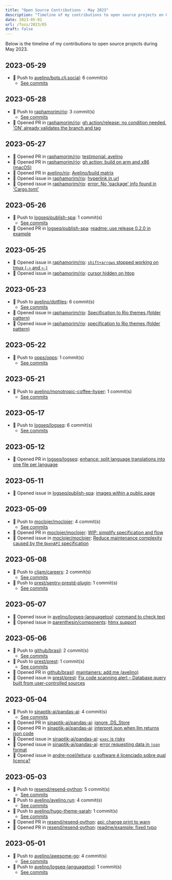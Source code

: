```yaml
---
title: "Open Source Contributions - May 2023"
description: "Timeline of my contributions to open source projects on GitHub during May 2023."
date: 2023-05-01
url: /foss/2023/05
draft: false
---
```


Below is the timeline of my contributions to open source projects during May 2023.

## 2023-05-29

- 🔨 Push to [avelino/bots.clj.social](https://github.com/avelino/bots.clj.social): 6 commit(s)
  - [See commits](https://github.com/avelino/bots.clj.social/commits?author=avelino&since=2023-05-29T00:00:00Z&until=2023-05-29T23:59:59Z)

## 2023-05-28

- 🔨 Push to [raphamorim/rio](https://github.com/raphamorim/rio): 3 commit(s)
  - [See commits](https://github.com/raphamorim/rio/commits?author=avelino&since=2023-05-28T00:00:00Z&until=2023-05-28T23:59:59Z)
- 🔀 Opened PR in [raphamorim/rio](https://github.com/raphamorim/rio): [gh action/release: no condition needed, 'ON' already validates the branch and tag](https://github.com/raphamorim/rio/pull/65)

## 2023-05-27

- 🔀 Opened PR in [raphamorim/rio](https://github.com/raphamorim/rio): [testimonial: avelino](https://github.com/raphamorim/rio/pull/61)
- 🔀 Opened PR in [raphamorim/rio](https://github.com/raphamorim/rio): [gh action: build on arm and x86 (macOS)](https://github.com/raphamorim/rio/pull/59)
- 🔀 Opened PR in [avelino/rio](https://github.com/avelino/rio): [Avelino/build matrix](https://github.com/avelino/rio/pull/1)
- 🐛 Opened issue in [raphamorim/rio](https://github.com/raphamorim/rio): [hyperlink in url](https://github.com/raphamorim/rio/issues/60)
- 🐛 Opened issue in [raphamorim/rio](https://github.com/raphamorim/rio): [error: No 'package' info found in 'Cargo.toml'](https://github.com/raphamorim/rio/issues/58)

## 2023-05-26

- 🔨 Push to [logseq/publish-spa](https://github.com/logseq/publish-spa): 1 commit(s)
  - [See commits](https://github.com/logseq/publish-spa/commits?author=avelino&since=2023-05-26T00:00:00Z&until=2023-05-26T23:59:59Z)
- 🔀 Opened PR in [logseq/publish-spa](https://github.com/logseq/publish-spa): [readme: use release 0.2.0 in example](https://github.com/logseq/publish-spa/pull/7)

## 2023-05-25

- 🐛 Opened issue in [raphamorim/rio](https://github.com/raphamorim/rio): [`shift+arrows` stopped working on tmux (`->` and `<-`)](https://github.com/raphamorim/rio/issues/53)
- 🐛 Opened issue in [raphamorim/rio](https://github.com/raphamorim/rio): [cursor hidden on htop](https://github.com/raphamorim/rio/issues/51)

## 2023-05-23

- 🔨 Push to [avelino/dotfiles](https://github.com/avelino/dotfiles): 6 commit(s)
  - [See commits](https://github.com/avelino/dotfiles/commits?author=avelino&since=2023-05-23T00:00:00Z&until=2023-05-23T23:59:59Z)
- 🐛 Opened issue in [raphamorim/rio](https://github.com/raphamorim/rio): [Specification to Rio themes (folder pattern)](https://github.com/raphamorim/rio/issues/43)
- 🐛 Opened issue in [raphamorim/rio](https://github.com/raphamorim/rio): [specification to Rio themes (folder pattern)](https://github.com/raphamorim/rio/issues/42)

## 2023-05-22

- 🔨 Push to [opps/opps](https://github.com/opps/opps): 1 commit(s)
  - [See commits](https://github.com/opps/opps/commits?author=avelino&since=2023-05-22T00:00:00Z&until=2023-05-22T23:59:59Z)

## 2023-05-21

- 🔨 Push to [avelino/monotropic-coffee-hyper](https://github.com/avelino/monotropic-coffee-hyper): 1 commit(s)
  - [See commits](https://github.com/avelino/monotropic-coffee-hyper/commits?author=avelino&since=2023-05-21T00:00:00Z&until=2023-05-21T23:59:59Z)

## 2023-05-17

- 🔨 Push to [logseq/logseq](https://github.com/logseq/logseq): 6 commit(s)
  - [See commits](https://github.com/logseq/logseq/commits?author=avelino&since=2023-05-17T00:00:00Z&until=2023-05-17T23:59:59Z)

## 2023-05-12

- 🔀 Opened PR in [logseq/logseq](https://github.com/logseq/logseq): [enhance: split language translations into one file per language](https://github.com/logseq/logseq/pull/9383)

## 2023-05-11

- 🐛 Opened issue in [logseq/publish-spa](https://github.com/logseq/publish-spa): [images within a public page](https://github.com/logseq/publish-spa/issues/6)

## 2023-05-09

- 🔨 Push to [moclojer/moclojer](https://github.com/moclojer/moclojer): 4 commit(s)
  - [See commits](https://github.com/moclojer/moclojer/commits?author=avelino&since=2023-05-09T00:00:00Z&until=2023-05-09T23:59:59Z)
- 🔀 Opened PR in [moclojer/moclojer](https://github.com/moclojer/moclojer): [WIP: simplify specification and flow](https://github.com/moclojer/moclojer/pull/114)
- 🐛 Opened issue in [moclojer/moclojer](https://github.com/moclojer/moclojer): [Reduce maintenance complexity caused by the `OpenAPI` specification](https://github.com/moclojer/moclojer/issues/113)

## 2023-05-08

- 🔨 Push to [cljam/careers](https://github.com/cljam/careers): 2 commit(s)
  - [See commits](https://github.com/cljam/careers/commits?author=avelino&since=2023-05-08T00:00:00Z&until=2023-05-08T23:59:59Z)
- 🔨 Push to [prest/sentry-prestd-plugin](https://github.com/prest/sentry-prestd-plugin): 1 commit(s)
  - [See commits](https://github.com/prest/sentry-prestd-plugin/commits?author=avelino&since=2023-05-08T00:00:00Z&until=2023-05-08T23:59:59Z)

## 2023-05-07

- 🐛 Opened issue in [avelino/logseq-languagetool](https://github.com/avelino/logseq-languagetool): [command to check text](https://github.com/avelino/logseq-languagetool/issues/11)
- 🐛 Opened issue in [parenthesin/components](https://github.com/parenthesin/components): [htmx support](https://github.com/parenthesin/components/issues/8)

## 2023-05-06

- 🔨 Push to [github/brasil](https://github.com/github/brasil): 2 commit(s)
  - [See commits](https://github.com/github/brasil/commits?author=avelino&since=2023-05-06T00:00:00Z&until=2023-05-06T23:59:59Z)
- 🔨 Push to [prest/prest](https://github.com/prest/prest): 1 commit(s)
  - [See commits](https://github.com/prest/prest/commits?author=avelino&since=2023-05-06T00:00:00Z&until=2023-05-06T23:59:59Z)
- 🔀 Opened PR in [github/brasil](https://github.com/github/brasil): [maintainers: add me (avelino)](https://github.com/github/brasil/pull/8)
- 🐛 Opened issue in [prest/prest](https://github.com/prest/prest): [Fix code scanning alert – Database query built from user-controlled sources](https://github.com/prest/prest/issues/818)

## 2023-05-04

- 🔨 Push to [sinaptik-ai/pandas-ai](https://github.com/sinaptik-ai/pandas-ai): 4 commit(s)
  - [See commits](https://github.com/sinaptik-ai/pandas-ai/commits?author=avelino&since=2023-05-04T00:00:00Z&until=2023-05-04T23:59:59Z)
- 🔀 Opened PR in [sinaptik-ai/pandas-ai](https://github.com/sinaptik-ai/pandas-ai): [ignore .DS_Store](https://github.com/sinaptik-ai/pandas-ai/pull/44)
- 🔀 Opened PR in [sinaptik-ai/pandas-ai](https://github.com/sinaptik-ai/pandas-ai): [interpret json when llm returns json code](https://github.com/sinaptik-ai/pandas-ai/pull/33)
- 🐛 Opened issue in [sinaptik-ai/pandas-ai](https://github.com/sinaptik-ai/pandas-ai): [`exec` is risky](https://github.com/sinaptik-ai/pandas-ai/issues/43)
- 🐛 Opened issue in [sinaptik-ai/pandas-ai](https://github.com/sinaptik-ai/pandas-ai): [error requesting data in `json` format](https://github.com/sinaptik-ai/pandas-ai/issues/32)
- 🐛 Opened issue in [andre-noel/leitura](https://github.com/andre-noel/leitura): [o software é licenciado sobre qual licença?](https://github.com/andre-noel/leitura/issues/2)

## 2023-05-03

- 🔨 Push to [resend/resend-python](https://github.com/resend/resend-python): 5 commit(s)
  - [See commits](https://github.com/resend/resend-python/commits?author=avelino&since=2023-05-03T00:00:00Z&until=2023-05-03T23:59:59Z)
- 🔨 Push to [avelino/avelino.run](https://github.com/avelino/avelino.run): 4 commit(s)
  - [See commits](https://github.com/avelino/avelino.run/commits?author=avelino&since=2023-05-03T00:00:00Z&until=2023-05-03T23:59:59Z)
- 🔨 Push to [avelino/hugo-theme-sarah](https://github.com/avelino/hugo-theme-sarah): 1 commit(s)
  - [See commits](https://github.com/avelino/hugo-theme-sarah/commits?author=avelino&since=2023-05-03T00:00:00Z&until=2023-05-03T23:59:59Z)
- 🔀 Opened PR in [resend/resend-python](https://github.com/resend/resend-python): [api: change print to warn](https://github.com/resend/resend-python/pull/23)
- 🔀 Opened PR in [resend/resend-python](https://github.com/resend/resend-python): [readme/example: fixed typo](https://github.com/resend/resend-python/pull/22)

## 2023-05-01

- 🔨 Push to [avelino/awesome-go](https://github.com/avelino/awesome-go): 4 commit(s)
  - [See commits](https://github.com/avelino/awesome-go/commits?author=avelino&since=2023-05-01T00:00:00Z&until=2023-05-01T23:59:59Z)
- 🔨 Push to [avelino/logseq-languagetool](https://github.com/avelino/logseq-languagetool): 1 commit(s)
  - [See commits](https://github.com/avelino/logseq-languagetool/commits?author=avelino&since=2023-05-01T00:00:00Z&until=2023-05-01T23:59:59Z)

